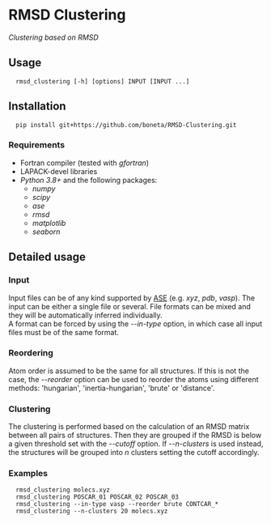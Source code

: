 # RMSD Clustering

*Clustering based on RMSD*

## Usage
```
  rmsd_clustering [-h] [options] INPUT [INPUT ...]
```

## Installation
```
  pip install git+https://github.com/boneta/RMSD-Clustering.git
```
### Requirements
- Fortran compiler (tested with *gfortran*)
- LAPACK-devel libraries
- *Python 3.8+* and the following packages:
  - *numpy*
  - *scipy*
  - *ase*
  - *rmsd*
  - *matplotlib*
  - *seaborn*

## Detailed usage

### Input
Input files can be of any kind supported by [ASE](https://wiki.fysik.dtu.dk/ase/) (e.g. *xyz*, *pdb*, *vasp*). The input can be either a single file or several. File formats can be mixed and they will be automatically inferred individually.  
A format can be forced by using the *--in-type* option, in which case all input files must be of the same format.

### Reordering
Atom order is assumed to be the same for all structures. If this is not the case, the *--reorder* option can be used to reorder the atoms using different methods: 'hungarian', 'inertia-hungarian', 'brute' or 'distance'.

### Clustering
The clustering is performed based on the calculation of an RMSD matrix between all pairs of structures. Then they are grouped if the RMSD is below a given threshold set with the *--cutoff* option. If *--n-clusters* is used instead, the structures will be grouped into *n* clusters setting the cutoff accordingly.

### Examples
```
  rmsd_clustering molecs.xyz
  rmsd_clustering POSCAR_01 POSCAR_02 POSCAR_03
  rmsd_clustering --in-type vasp --reorder brute CONTCAR_*
  rmsd_clustering --n-clusters 20 molecs.xyz
```
